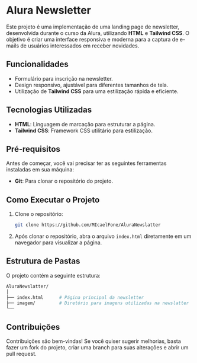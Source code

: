 
# Alura Newsletter

Este projeto é uma implementação de uma landing page de newsletter, desenvolvida durante o curso da Alura, utilizando **HTML** e **Tailwind CSS**. O objetivo é criar uma interface responsiva e moderna para a captura de e-mails de usuários interessados em receber novidades.

## Funcionalidades

- Formulário para inscrição na newsletter.
- Design responsivo, ajustável para diferentes tamanhos de tela.
- Utilização de **Tailwind CSS** para uma estilização rápida e eficiente.

## Tecnologias Utilizadas

- **HTML**: Linguagem de marcação para estruturar a página.
- **Tailwind CSS**: Framework CSS utilitário para estilização.

## Pré-requisitos

Antes de começar, você vai precisar ter as seguintes ferramentas instaladas em sua máquina:

- **Git**: Para clonar o repositório do projeto.

## Como Executar o Projeto

1. Clone o repositório:

   ```bash
   git clone https://github.com/MIcaelFone/AluraNewslatter
   ```

2. Após clonar o repositório, abra o arquivo `index.html` diretamente em um navegador para visualizar a página.

## Estrutura de Pastas

O projeto contém a seguinte estrutura:

```bash
AluraNewslatter/
│
├── index.html      # Página principal da newsletter
├── imagem/         # Diretório para imagens utilizadas na newslatter
└──
```

## Contribuições

Contribuições são bem-vindas! Se você quiser sugerir melhorias, basta fazer um fork do projeto, criar uma branch para suas alterações e abrir um pull request.


